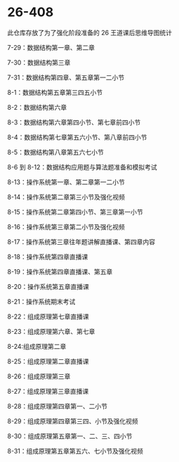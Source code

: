 # 26-408

此仓库存放了为了强化阶段准备的 26 王道课后思维导图统计

7-29：数据结构第一章、第二章

7-30：数据结构第三章

7-31：数据结构第四章、第五章第一二小节

8-1：数据结构第五章第三四五小节

8-2：数据结构第六章

8-3：数据结构第六章第四小节、第七章前四小节

8-4：数据结构第七章第五六小节、第八章前四小节

8-5：数据结构第八章第五六七小节

8-6 到 8-12：数据结构应用题与算法题准备和模拟考试

8-13：操作系统第一章、第二章第一二小节

8-14：操作系统第二章第三小节及强化视频

8-15：操作系统第二章第四小节、第三章第一小节

8-16：操作系统第三章第二小节及强化视频

8-17：操作系统第三章往年题讲解直播课、第四章内容

8-18：操作系统第四章直播课

8-19：操作系统第四章直播课、第五章

8-20：操作系统第五章直播课

8-21：操作系统期末考试

8-22：组成原理第七章直播课

8-23：组成原理第六章、第七章

8-24:组成原理第二章

8-25：组成原理第二章直播课

8-26：组成原理第三章

8-27：组成原理第三章直播课

8-28：组成原理第四章第一、二小节

8-29：组成原理第四章第三四、小节及强化视频

8-30：组成原理第五章第一、二、三、四小节

8-31：组成原理第五章第五六、七小节及强化视频
